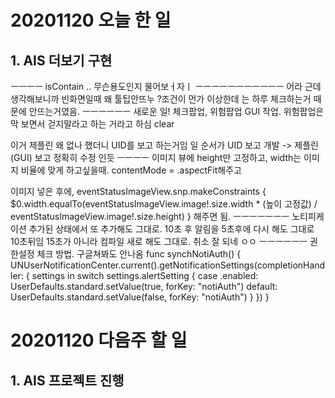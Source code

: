 # 20201120 오늘 한 일
## 1. AIS 더보기 구현
ㅡㅡㅡㅡ
isContain .. 무슨용도인지 물어보ㅓ자ㅣ
ㅡㅡㅡㅡㅡㅡㅡㅡㅡㅡㅡ
어라 근데 생각해보니까 빈화면일때 왜 툴팁안뜨누
?조건이 먼가 이상한데
는 하루 체크하는거 때문에 안뜨는거였음.
ㅡㅡㅡㅡㅡㅡ
새로운 일!
체크팝업, 위험팝업 GUI 작업.
위험팝업은 막 보면서 걷지말라고 하는 거라고 하심
clear

이거 제플린 왜 없나 했더니 UID를 보고 하는거임
일 순서가 UID 보고 개발 -> 제플린(GUI) 보고 정확히 수정 인듯
ㅡㅡㅡㅡ
이미지 뷰에 height만 고정하고, width는 이미지 비율에 맞게 하고싶을때.
contentMode = .aspectFit해주고

이미지 넣은 후에,
eventStatusImageView.snp.makeConstraints {
    $0.width.equalTo(eventStatusImageView.image!.size.width * (높이 고정값) / eventStatusImageView.image!.size.height)
}
해주면 됨.
ㅡㅡㅡㅡㅡㅡㅡ
노티피케이션 추가된 상태에서 또 추가해도 그대로. 10초 후 알림을 5초후에 다시 해도 그대로 10초뒤임 15초가 아니라
컴파일 새로 해도 그대로.
취소 잘 되네 ㅇㅇ
ㅡㅡㅡㅡㅡㅡ
권한설정 체크 방법. 구글쳐봐도 안나옴
func synchNotiAuth() {
    UNUserNotificationCenter.current().getNotificationSettings(completionHandler: { settings in
        switch settings.alertSetting {
        case .enabled:
            UserDefaults.standard.setValue(true, forKey: "notiAuth")
        default:
            UserDefaults.standard.setValue(false, forKey: "notiAuth")
        }
    })
}


# 20201120 다음주 할 일
## 1. AIS 프로젝트 진행
